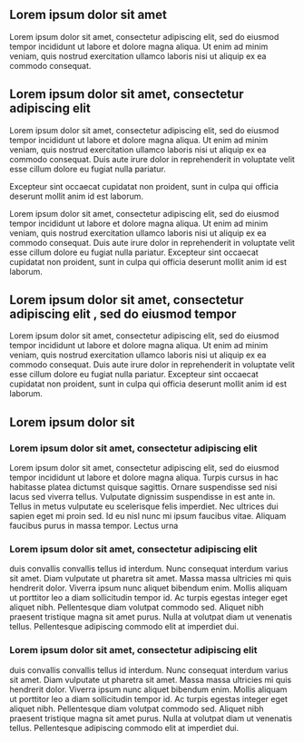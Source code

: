 ## Lorem ipsum dolor sit amet

Lorem ipsum dolor sit amet, consectetur adipiscing elit, sed do eiusmod tempor incididunt ut labore et dolore magna aliqua. Ut enim ad minim veniam, quis nostrud exercitation ullamco laboris nisi ut aliquip ex ea commodo consequat.

## Lorem ipsum dolor sit amet, consectetur adipiscing elit

Lorem ipsum dolor sit amet, consectetur adipiscing elit, sed do eiusmod tempor incididunt ut labore et dolore magna aliqua. Ut enim ad minim veniam, quis nostrud exercitation ullamco laboris nisi ut aliquip ex ea commodo consequat. Duis aute irure dolor in reprehenderit in voluptate velit esse cillum dolore eu fugiat nulla pariatur.

Excepteur sint occaecat cupidatat non proident, sunt in culpa qui officia deserunt mollit anim id est laborum.

Lorem ipsum dolor sit amet, consectetur adipiscing elit, sed do eiusmod tempor incididunt ut labore et dolore magna aliqua. Ut enim ad minim veniam, quis nostrud exercitation ullamco laboris nisi ut aliquip ex ea commodo consequat. Duis aute irure dolor in reprehenderit in voluptate velit esse cillum dolore eu fugiat nulla pariatur. Excepteur sint occaecat cupidatat non proident, sunt in culpa qui officia deserunt mollit anim id est laborum.

## Lorem ipsum dolor sit amet, consectetur adipiscing elit , sed do eiusmod tempor

Lorem ipsum dolor sit amet, consectetur adipiscing elit, sed do eiusmod tempor incididunt ut labore et dolore magna aliqua. Ut enim ad minim veniam, quis nostrud exercitation ullamco laboris nisi ut aliquip ex ea commodo consequat. Duis aute irure dolor in reprehenderit in voluptate velit esse cillum dolore eu fugiat nulla pariatur. Excepteur sint occaecat cupidatat non proident, sunt in culpa qui officia deserunt mollit anim id est laborum.

## Lorem ipsum dolor sit

### Lorem ipsum dolor sit amet, consectetur adipiscing elit

Lorem ipsum dolor sit amet, consectetur adipiscing elit, sed do eiusmod tempor incididunt ut labore et dolore magna aliqua. Turpis cursus in hac habitasse platea dictumst quisque sagittis. Ornare suspendisse sed nisi lacus sed viverra tellus. Vulputate dignissim suspendisse in est ante in. Tellus in metus vulputate eu scelerisque felis imperdiet. Nec ultrices dui sapien eget mi proin sed. Id eu nisl nunc mi ipsum faucibus vitae. Aliquam faucibus purus in massa tempor. Lectus urna

### Lorem ipsum dolor sit amet, consectetur adipiscing elit

duis convallis convallis tellus id interdum. Nunc consequat interdum varius sit amet. Diam vulputate ut pharetra sit amet. Massa massa ultricies mi quis hendrerit dolor. Viverra ipsum nunc aliquet bibendum enim. Mollis aliquam ut porttitor leo a diam sollicitudin tempor id. Ac turpis egestas integer eget aliquet nibh. Pellentesque diam volutpat commodo sed. Aliquet nibh praesent tristique magna sit amet purus. Nulla at volutpat diam ut venenatis tellus. Pellentesque adipiscing commodo elit at imperdiet dui.

### Lorem ipsum dolor sit amet, consectetur adipiscing elit

duis convallis convallis tellus id interdum. Nunc consequat interdum varius sit amet. Diam vulputate ut pharetra sit amet. Massa massa ultricies mi quis hendrerit dolor. Viverra ipsum nunc aliquet bibendum enim. Mollis aliquam ut porttitor leo a diam sollicitudin tempor id. Ac turpis egestas integer eget aliquet nibh. Pellentesque diam volutpat commodo sed. Aliquet nibh praesent tristique magna sit amet purus. Nulla at volutpat diam ut venenatis tellus. Pellentesque adipiscing commodo elit at imperdiet dui.
